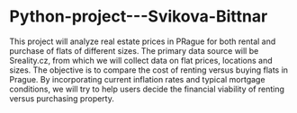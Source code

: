 # Python-project---Svikova-Bittnar
This project will analyze real estate prices in PRague for both rental and purchase of flats of different sizes. The primary data source will be Sreality.cz, from which we will collect data on flat prices, locations and sizes. The objective is to compare the cost of renting versus buying flats in Prague. By incorporating current inflation rates and typical mortgage conditions, we will try to help users decide the financial viability of renting versus purchasing property.
